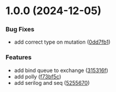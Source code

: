 # 1.0.0 (2024-12-05)


### Bug Fixes

* add correct type on mutation ([0dd7fb1](https://github.com/adolfosp/Back-Front-End-Orange-Finance/commit/0dd7fb1bb90dc10bbf302d165e59035a1303ef16))


### Features

* add bind queue to exchange ([315316f](https://github.com/adolfosp/Back-Front-End-Orange-Finance/commit/315316f5dccac044f14408ff231f62d60042d299))
* add polly ([f73bf5c](https://github.com/adolfosp/Back-Front-End-Orange-Finance/commit/f73bf5cdc8271720966c0e0605f1eaa69e922e09))
* add serilog and seq ([5255670](https://github.com/adolfosp/Back-Front-End-Orange-Finance/commit/5255670a0d5b3ae795192904a1332db66e216c40))
